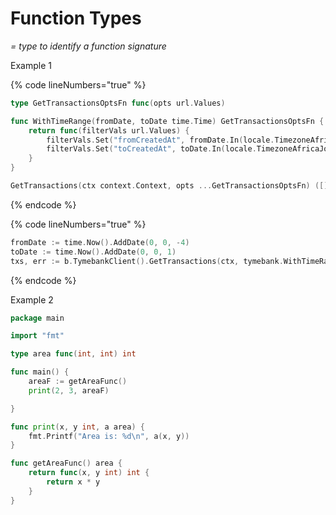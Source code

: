 # Function Types

_= type to identify a function signature_



Example 1

{% code lineNumbers="true" %}
```go
type GetTransactionsOptsFn func(opts url.Values)

func WithTimeRange(fromDate, toDate time.Time) GetTransactionsOptsFn {
	return func(filterVals url.Values) {
		filterVals.Set("fromCreatedAt", fromDate.In(locale.TimezoneAfricaJohannesburg).Format(time.RFC3339))
		filterVals.Set("toCreatedAt", toDate.In(locale.TimezoneAfricaJohannesburg).Format(time.RFC3339))
	}
}

GetTransactions(ctx context.Context, opts ...GetTransactionsOptsFn) ([]Transaction, error)
```
{% endcode %}



{% code lineNumbers="true" %}
```go
fromDate := time.Now().AddDate(0, 0, -4)
toDate := time.Now().AddDate(0, 0, 1)
txs, err := b.TymebankClient().GetTransactions(ctx, tymebank.WithTimeRange(fromDate, toDate))
```
{% endcode %}



Example 2

```go
package main

import "fmt"

type area func(int, int) int

func main() {
    areaF := getAreaFunc()
    print(2, 3, areaF)

}

func print(x, y int, a area) {
    fmt.Printf("Area is: %d\n", a(x, y))
}

func getAreaFunc() area {
    return func(x, y int) int {
        return x * y
    }
}
```
